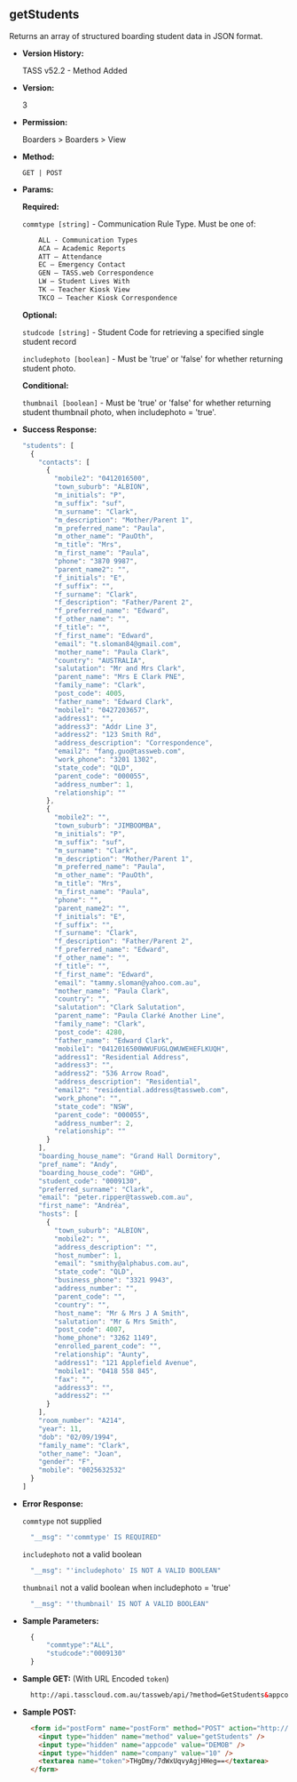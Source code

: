 **getStudents**
----
  Returns an array of structured boarding student data in JSON format.
  
* **Version History:**

  TASS v52.2 - Method Added

* **Version:**

  3

* **Permission:**

  Boarders > Boarders > View

* **Method:**

  `GET | POST`
  
*  **Params:**

   **Required:**
 
   `commtype [string]` - Communication Rule Type. Must be one of:
    ```HTML
        ALL - Communication Types
        ACA – Academic Reports
        ATT – Attendance
        EC – Emergency Contact
        GEN – TASS.web Correspondence
        LW – Student Lives With
        TK – Teacher Kiosk View
        TKCO – Teacher Kiosk Correspondence
    ```                       

   **Optional:**

   `studcode [string]` - Student Code for retrieving a specified single student record

   `includephoto [boolean]` - Must be 'true' or 'false' for whether returning student photo.

   **Conditional:**

   `thumbnail [boolean]` - Must be 'true' or 'false' for whether returning student thumbnail photo, when includephoto = 'true'.

* **Success Response:**

    ```javascript
    "students": [
      {
        "contacts": [
          {
            "mobile2": "0412016500",
            "town_suburb": "ALBION",
            "m_initials": "P",
            "m_suffix": "suf",
            "m_surname": "Clark",
            "m_description": "Mother/Parent 1",
            "m_preferred_name": "Paula",
            "m_other_name": "PauOth",
            "m_title": "Mrs",
            "m_first_name": "Paula",
            "phone": "3870 9987",
            "parent_name2": "",
            "f_initials": "E",
            "f_suffix": "",
            "f_surname": "Clark",
            "f_description": "Father/Parent 2",
            "f_preferred_name": "Edward",
            "f_other_name": "",
            "f_title": "",
            "f_first_name": "Edward",
            "email": "t.sloman84@gmail.com",
            "mother_name": "Paula Clark",
            "country": "AUSTRALIA",
            "salutation": "Mr and Mrs Clark",
            "parent_name": "Mrs E Clark PNE",
            "family_name": "Clark",
            "post_code": 4005,
            "father_name": "Edward Clark",
            "mobile1": "0427203657",
            "address1": "",
            "address3": "Addr Line 3",
            "address2": "123 Smith Rd",
            "address_description": "Correspondence",
            "email2": "fang.guo@tassweb.com",
            "work_phone": "3201 1302",
            "state_code": "QLD",
            "parent_code": "000055",
            "address_number": 1,
            "relationship": ""
          },
          {
            "mobile2": "",
            "town_suburb": "JIMBOOMBA",
            "m_initials": "P",
            "m_suffix": "suf",
            "m_surname": "Clark",
            "m_description": "Mother/Parent 1",
            "m_preferred_name": "Paula",
            "m_other_name": "PauOth",
            "m_title": "Mrs",
            "m_first_name": "Paula",
            "phone": "",
            "parent_name2": "",
            "f_initials": "E",
            "f_suffix": "",
            "f_surname": "Clark",
            "f_description": "Father/Parent 2",
            "f_preferred_name": "Edward",
            "f_other_name": "",
            "f_title": "",
            "f_first_name": "Edward",
            "email": "tammy.sloman@yahoo.com.au",
            "mother_name": "Paula Clark",
            "country": "",
            "salutation": "Clark Salutation",
            "parent_name": "Paula Clarké Another Line",
            "family_name": "Clark",
            "post_code": 4280,
            "father_name": "Edward Clark",
            "mobile1": "0412016500WWUFUGLQWUWEHEFLKUQH",
            "address1": "Residential Address",
            "address3": "",
            "address2": "536 Arrow Road",
            "address_description": "Residential",
            "email2": "residential.address@tassweb.com",
            "work_phone": "",
            "state_code": "NSW",
            "parent_code": "000055",
            "address_number": 2,
            "relationship": ""
          }
        ],
        "boarding_house_name": "Grand Hall Dormitory",
        "pref_name": "Andy",
        "boarding_house_code": "GHD",
        "student_code": "0009130",
        "preferred_surname": "Clark",
        "email": "peter.ripper@tassweb.com.au",
        "first_name": "Andréa",
        "hosts": [
          {
            "town_suburb": "ALBION",
            "mobile2": "",
            "address_description": "",
            "host_number": 1,
            "email": "smithy@alphabus.com.au",
            "state_code": "QLD",
            "business_phone": "3321 9943",
            "address_number": "",
            "parent_code": "",
            "country": "",
            "host_name": "Mr & Mrs J A Smith",
            "salutation": "Mr & Mrs Smith",
            "post_code": 4007,
            "home_phone": "3262 1149",
            "enrolled_parent_code": "",
            "relationship": "Aunty",
            "address1": "121 Applefield Avenue",
            "mobile1": "0418 558 845",
            "fax": "",
            "address3": "",
            "address2": ""
          }
        ],
        "room_number": "A214",
        "year": 11,
        "dob": "02/09/1994",
        "family_name": "Clark",
        "other_name": "Joan",
        "gender": "F",
        "mobile": "0025632532"
      }
    ]
    ```
 
* **Error Response:**

    `commtype` not supplied
    ```javascript
      "__msg": "'commtype' IS REQUIRED"
    ```

    `includephoto` not a valid boolean
    ```javascript
      "__msg": "'includephoto' IS NOT A VALID BOOLEAN"
    ```

    `thumbnail` not a valid boolean when includephoto = 'true'
    ```javascript
      "__msg": "'thumbnail' IS NOT A VALID BOOLEAN"
    ```
    
* **Sample Parameters:**

  ```javascript
    {
        "commtype":"ALL",
        "studcode":"0009130"
    }
  ```

* **Sample GET:** (With URL Encoded `token`)

  ```HTML
    http://api.tasscloud.com.au/tassweb/api/?method=GetStudents&appcode=DEMOB&company=10&token=THgDmy%2F7dWxUqvyAgjHHeg%3D%3D
  ```
  
* **Sample POST:**

  ```HTML
    <form id="postForm" name="postForm" method="POST" action="http://api.tasscloud.com.au/tassweb/api/">
      <input type="hidden" name="method" value="getStudents" />
      <input type="hidden" name="appcode" value="DEMOB" />
      <input type="hidden" name="company" value="10" />
      <textarea name="token">THgDmy/7dWxUqvyAgjHHeg==</textarea>
    </form>
  ```
